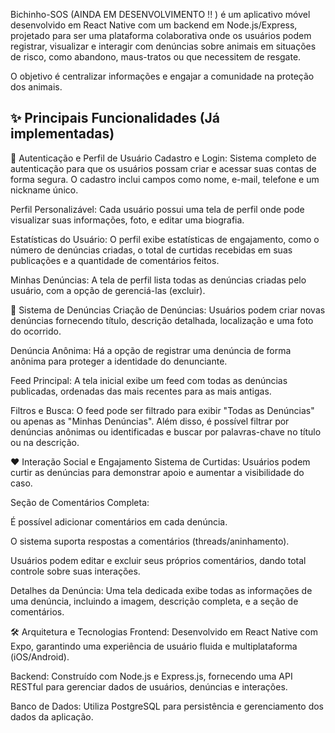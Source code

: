Bichinho-SOS  (AINDA EM DESENVOLVIMENTO !! ) é um aplicativo móvel desenvolvido em React Native com um backend em Node.js/Express, projetado para ser uma plataforma colaborativa onde os usuários podem registrar, visualizar e interagir com denúncias sobre animais em situações de risco, como abandono, maus-tratos ou que necessitem de resgate.

O objetivo é centralizar informações e engajar a comunidade na proteção dos animais.

✨ Principais Funcionalidades (Já implementadas)
- 
👤 Autenticação e Perfil de Usuário
Cadastro e Login: Sistema completo de autenticação para que os usuários possam criar e acessar suas contas de forma segura. O cadastro inclui campos como nome, e-mail, telefone e um nickname único.

Perfil Personalizável: Cada usuário possui uma tela de perfil onde pode visualizar suas informações, foto, e editar uma biografia.

Estatísticas do Usuário: O perfil exibe estatísticas de engajamento, como o número de denúncias criadas, o total de curtidas recebidas em suas publicações e a quantidade de comentários feitos.

Minhas Denúncias: A tela de perfil lista todas as denúncias criadas pelo usuário, com a opção de gerenciá-las (excluir).

📢 Sistema de Denúncias
Criação de Denúncias: Usuários podem criar novas denúncias fornecendo título, descrição detalhada, localização e uma foto do ocorrido.

Denúncia Anônima: Há a opção de registrar uma denúncia de forma anônima para proteger a identidade do denunciante.

Feed Principal: A tela inicial exibe um feed com todas as denúncias publicadas, ordenadas das mais recentes para as mais antigas.

Filtros e Busca: O feed pode ser filtrado para exibir "Todas as Denúncias" ou apenas as "Minhas Denúncias". Além disso, é possível filtrar por denúncias anônimas ou identificadas e buscar por palavras-chave no título ou na descrição.

❤️ Interação Social e Engajamento
Sistema de Curtidas: Usuários podem curtir as denúncias para demonstrar apoio e aumentar a visibilidade do caso.

Seção de Comentários Completa:

É possível adicionar comentários em cada denúncia.

O sistema suporta respostas a comentários (threads/aninhamento).

Usuários podem editar e excluir seus próprios comentários, dando total controle sobre suas interações.

Detalhes da Denúncia: Uma tela dedicada exibe todas as informações de uma denúncia, incluindo a imagem, descrição completa, e a seção de comentários.

🛠️ Arquitetura e Tecnologias
Frontend: Desenvolvido em React Native com Expo, garantindo uma experiência de usuário fluida e multiplataforma (iOS/Android).

Backend: Construído com Node.js e Express.js, fornecendo uma API RESTful para gerenciar dados de usuários, denúncias e interações.

Banco de Dados: Utiliza PostgreSQL para persistência e gerenciamento dos dados da aplicação.
